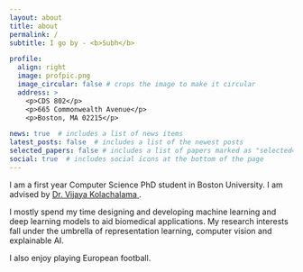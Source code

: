 ```yaml
---
layout: about
title: about
permalink: /
subtitle: I go by - <b>Subh</b>

profile:
  align: right
  image: profpic.png
  image_circular: false # crops the image to make it circular
  address: >
    <p>CDS 802</p>
    <p>665 Commonwealth Avenue</p>
    <p>Boston, MA 02215</p>

news: true  # includes a list of news items
latest_posts: false  # includes a list of the newest posts
selected_papers: false # includes a list of papers marked as "selected={true}"
social: true  # includes social icons at the bottom of the page
---
```


I am a first year Computer Science PhD student in Boston University. I am advised by <a href="https://vkola-lab.github.io/team/"> Dr. Vijaya Kolachalama </a>.

I mostly spend my time designing and developing machine learning and deep learning models to aid biomedical applications. My research interests fall under the umbrella of representation learning, computer vision and explainable AI.

I also enjoy playing European football.

<!-- Write your biography here. Tell the world about yourself. Link to your favorite [subreddit](http://reddit.com). You can put a picture in, too. The code is already in, just name your picture `prof_pic.jpg` and put it in the `img/` folder.

Put your address / P.O. box / other info right below your picture. You can also disable any of these elements by editing `profile` property of the YAML header of your `_pages/about.md`. Edit `_bibliography/papers.bib` and Jekyll will render your [publications page](/al-folio/publications/) automatically.

Link to your social media connections, too. This theme is set up to use [Font Awesome icons](http://fortawesome.github.io/Font-Awesome/) and [Academicons](https://jpswalsh.github.io/academicons/), like the ones below. Add your Facebook, Twitter, LinkedIn, Google Scholar, or just disable all of them. 

chruby 3.2.2
-->
